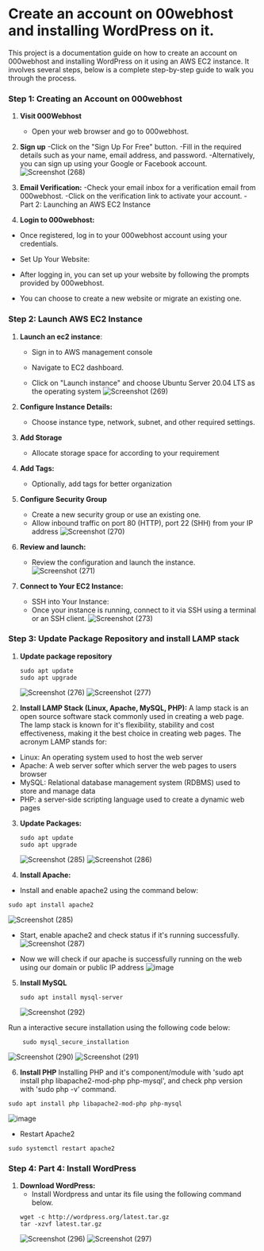 # Create an account on 00webhost  and installing WordPress on it. 

This project is a documentation guide on how to create an account on 000webhost and installing WordPress on it using an AWS EC2 instance. It involves several steps, below is a complete step-by-step guide to walk you through the process.
### Step 1: Creating an Account on 000webhost
1. **Visit 000Webhost**
   - Open your web browser and go to 000webhost.
2. **Sign up**
   -Click on the "Sign Up For Free" button.
   -Fill in the required details such as your name, email address, and password.
   -Alternatively, you can sign up using your Google or Facebook account.
![Screenshot (268)](https://github.com/Dreyshantel/Devops-Projects/assets/109143806/bfd153d1-891c-4cb2-9ba8-c68a65bb6607)

3. **Email Verification:**
   -Check your email inbox for a verification email from 000webhost. 
   -Click on the verification link to activate your account.
   -Part 2: Launching an AWS EC2 Instance

4. **Login to 000webhost:**
  - Once registered, log in to your 000webhost account using your credentials.
  - Set Up Your Website:

  - After logging in, you can set up your website by following the prompts provided by 000webhost.
  - You can choose to create a new website or migrate an existing one.

   ### Step 2: Launch AWS EC2 Instance

1. **Launch an ec2 instance**:

   - Sign in to AWS management console

   - Navigate to EC2 dashboard.

   - Click on "Launch instance" and choose Ubuntu Server 20.04 LTS as the operating system
   ![Screenshot (269)](https://github.com/Dreyshantel/Devops-Projects/assets/109143806/b1fc4cb9-645f-42d3-9272-aea8375f2201)


2. **Configure Instance Details:**

    - Choose instance type, network, subnet, and other required settings.

3.  **Add Storage**

    - Allocate storage space for according to your requirement

4.  **Add Tags:**

    - Optionally, add tags for better organization

5.  **Configure Security Group**

    - Create a new security group or use an existing one.
    - Allow inbound traffic on port 80 (HTTP), port 22 (SHH) from your IP address
![Screenshot (270)](https://github.com/Dreyshantel/Devops-Projects/assets/109143806/fdd69530-641c-42bd-a85d-687e98394bb8)

6. **Review and launch:**

   - Review the configuration and launch the instance.
    ![Screenshot (271)](https://github.com/Dreyshantel/Devops-Projects/assets/109143806/53003358-87fb-40e5-a11d-5cf1561d3e6a)
   
7. **Connect to Your EC2 Instance:**
    - SSH into Your Instance:
    - Once your instance is running, connect to it via SSH using a terminal or an SSH client.
      ![Screenshot (273)](https://github.com/Dreyshantel/Devops-Projects/assets/109143806/1df9440f-d300-4522-956c-2a651dc7e471)


### Step 3: Update Package Repository and install LAMP stack
1. **Update package repository**
   ```
   sudo apt update
   sudo apt upgrade
   ```
   ![Screenshot (276)](https://github.com/Dreyshantel/Devops-Projects/assets/109143806/f84004ea-4287-497b-b4c2-59e197918732)
   ![Screenshot (277)](https://github.com/Dreyshantel/Devops-Projects/assets/109143806/06a66036-edff-44ee-94a3-82c07a6d45c3)

2. **Install LAMP Stack (Linux, Apache, MySQL, PHP):**
   A lamp stack is an open source software stack commonly used in creating a web page. The lamp stack is known for it's flexibility, stability and cost effectiveness, making it the best choice in creating web pages. The acronym LAMP stands for:

- Linux: An operating system used to host the web server
- Apache: A web server softer which server the web pages to users browser
- MySQL: Relational database management system (RDBMS) used to store and manage data
- PHP: a server-side scripting language used to create a dynamic web pages

3. **Update Packages:**
   ```
   sudo apt update
   sudo apt upgrade
   ```
   ![Screenshot (285)](https://github.com/Dreyshantel/Devops-Projects/assets/109143806/b20d5fdb-160c-46f2-b0c1-bf18371c1e92)
   ![Screenshot (286)](https://github.com/Dreyshantel/Devops-Projects/assets/109143806/6880e19c-20af-4b2a-9544-68f711aa6650)


4. **Install Apache:**
- Install and enable apache2 using the command below:
```
sudo apt install apache2
```
![Screenshot (285)](https://github.com/Dreyshantel/Devops-Projects/assets/109143806/3d0f318a-3ef9-48e0-91ec-db94f5969142)
 - Start, enable apache2 and check status if it's running successfully.
![Screenshot (287)](https://github.com/Dreyshantel/Devops-Projects/assets/109143806/eeb06d05-092d-493e-ac34-6ca35af0e825)

 - Now we will check if our apache is successfully running on the web using our domain or public IP address
  ![image](https://github.com/Dreyshantel/Devops-Projects/assets/109143806/02aed82d-f93f-438c-add4-a6146d5814d3)

  

5. **Install MySQL**
   ```
   sudo apt install mysql-server
   ```
   ![Screenshot (292)](https://github.com/Dreyshantel/Devops-Projects/assets/109143806/f80ec909-e1db-409d-a45a-933bb91652e6)

Run a interactive secure installation using the following code below:
```
    sudo mysql_secure_installation
```
![Screenshot (290)](https://github.com/Dreyshantel/Devops-Projects/assets/109143806/ccd35090-dbcb-43ec-886d-f6f6746c78e6)
![Screenshot (291)](https://github.com/Dreyshantel/Devops-Projects/assets/109143806/3609015d-1d90-42ba-81c7-40f0b85a7991)

6. **Install PHP**
Installing PHP and it's component/module with 'sudo apt install php libapache2-mod-php php-mysql', and check php version with 'sudo php -v' command.
```
sudo apt install php libapache2-mod-php php-mysql
```
![image](https://github.com/Dreyshantel/Devops-Projects/assets/109143806/ea2a1a13-7fa0-4413-acea-cd7bdbec61a6)
 - Restart Apache2
```
sudo systemctl restart apache2
```
### Step 4: Part 4: Install WordPress
1. **Download WordPress:**
   - Install Wordpress  and untar its file using the following command below.
   ```
   wget -c http://wordpress.org/latest.tar.gz
   tar -xzvf latest.tar.gz
   ```
   ![Screenshot (296)](https://github.com/Dreyshantel/Devops-Projects/assets/109143806/9658a87e-8428-4f39-9761-3851d8c41e29)
![Screenshot (297)](https://github.com/Dreyshantel/Devops-Projects/assets/109143806/2fe40805-c6bb-460b-b992-c07137c5b7f8)

